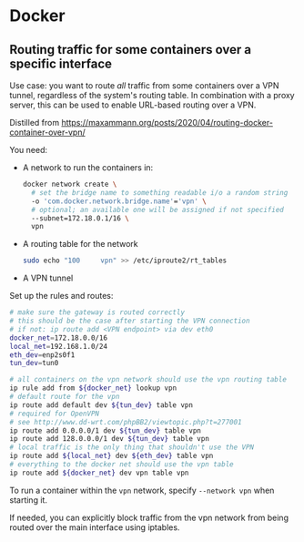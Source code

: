 # Docker

## Routing traffic for some containers over a specific interface

Use case: you want to route _all_ traffic from some containers over a VPN tunnel, regardless of the system's routing table.
In combination with a proxy server, this can be used to enable URL-based routing over a VPN.

Distilled from https://maxammann.org/posts/2020/04/routing-docker-container-over-vpn/

You need:
* A network to run the containers in:
    ```bash
    docker network create \
      # set the bridge name to something readable i/o a random string
      -o 'com.docker.network.bridge.name'='vpn' \
      # optional; an available one will be assigned if not specified
      --subnet=172.18.0.1/16 \
      vpn
    ```
* A routing table for the network
    ```bash
    sudo echo "100     vpn" >> /etc/iproute2/rt_tables
    ```
* A VPN tunnel

Set up the rules and routes:
```bash
# make sure the gateway is routed correctly
# this should be the case after starting the VPN connection
# if not: ip route add <VPN endpoint> via dev eth0
docker_net=172.18.0.0/16
local_net=192.168.1.0/24
eth_dev=enp2s0f1
tun_dev=tun0

# all containers on the vpn network should use the vpn routing table
ip rule add from ${docker_net} lookup vpn
# default route for the vpn
ip route add default dev ${tun_dev} table vpn
# required for OpenVPN
# see http://www.dd-wrt.com/phpBB2/viewtopic.php?t=277001
ip route add 0.0.0.0/1 dev ${tun_dev} table vpn
ip route add 128.0.0.0/1 dev ${tun_dev} table vpn
# local traffic is the only thing that shouldn't use the VPN
ip route add ${local_net} dev ${eth_dev} table vpn
# everything to the docker net should use the vpn table
ip route add ${docker_net} dev vpn table vpn
```

To run a container within the `vpn` network, specify `--network vpn` when starting it.

If needed, you can explicitly block traffic from the vpn network from being routed over the main interface using iptables.
